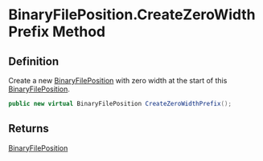 # BinaryFilePosition.CreateZeroWidthPrefix Method
## Definition

Create a new [BinaryFilePosition](MrKWatkins.Ast.Position.BinaryFilePosition.md) with zero width at the start of this [BinaryFilePosition](MrKWatkins.Ast.Position.BinaryFilePosition.md).

```c#
public new virtual BinaryFilePosition CreateZeroWidthPrefix();
```

## Returns

[BinaryFilePosition](MrKWatkins.Ast.Position.BinaryFilePosition.md)
